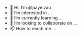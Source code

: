 - 👋 Hi, I’m @payelvau
- 👀 I’m interested in ...
- 🌱 I’m currently learning ...
- 💞️ I’m looking to collaborate on ...
- 📫 How to reach me ...

<!---
payelvau/payelvau is a ✨ special ✨ repository because its `README.md` (this file) appears on your GitHub profile.
You can click the Preview link to take a look at your changes.
--->
